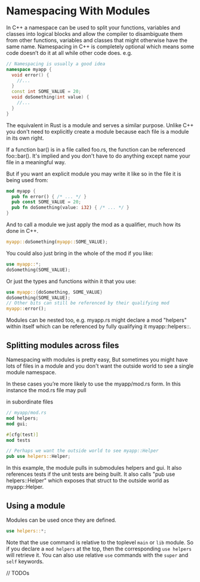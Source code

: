 # Namespacing With Modules

In C++ a namespace can be used to split your functions, variables and classes into logical blocks and allow the compiler to disambiguate them from other functions, variables and classes that might otherwise have the same name.
Namespacing in C++ is completely optional which means some code doesn’t do it at all while other code does.
e.g.

```c++
// Namespacing is usually a good idea
namespace myapp {
  void error() {
    //...
  }
  const int SOME_VALUE = 20;
  void doSomething(int value) {
    //...
  }
}
```

The equivalent in Rust is a module and serves a similar purpose.  Unlike C++ you don't need to explicitly create a module because each file is a module in its own right.

If a function bar() is in a file called foo.rs, the function can be referenced foo::bar(). It's implied and you don't have to do anything except name your file in a meaningful way.

But if you want an explicit module you may write it like so in the file it is being used from:

```rust
mod myapp {
  pub fn error() { /* ... */ }
  pub const SOME_VALUE = 20;
  pub fn doSomething(value: i32) { /* ... */ }
}
```

And to call a module we just apply the mod as a qualifier, much how its done in C++.

```rust
myapp::doSomething(myapp::SOME_VALUE);
```

You could also just bring in the whole of the mod if you like:

```rust
use myapp::*;
doSomething(SOME_VALUE);
```

Or just the types and functions within it that you use:

```rust
use myapp::{doSomething, SOME_VALUE}
doSomething(SOME_VALUE);
// Other bits can still be referenced by their qualifying mod
myapp::error();
```

Modules can be nested too, e.g. myapp.rs might declare a mod "helpers" within itself which can be referenced by fully qualifying it myapp::helpers::.

## Splitting modules across files

Namespacing with modules is pretty easy, But sometimes you might have lots of files in a module and you don't want the outside world to see a single module namespace.

In these cases you’re more likely to use the myapp/mod.rs form. In this instance the mod.rs file may pull

in subordinate files

```rust
// myapp/mod.rs
mod helpers;
mod gui;

#[cfg(test)]
mod tests

// Perhaps we want the outside world to see myapp::Helper
pub use helpers::Helper;
```

In this example, the module pulls in submodules helpers and gui. It also references tests if the unit tests are being built. It also calls "pub use helpers::Helper" which exposes that struct to the outside world as myapp::Helper.


## Using a module

Modules can be used once they are defined. 

```rust
use helpers::*;
```

Note that the use command is relative to the toplevel `main` or `lib` module. So if you declare a `mod helpers` at the top, then the corresponding `use helpers` will retrieve it. You can also use relative `use` commands with the `super` and `self` keywords.

// TODOs